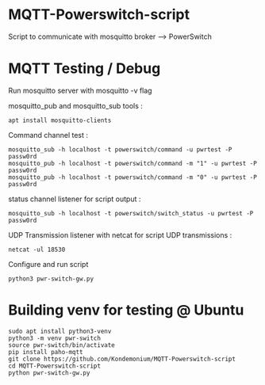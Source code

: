 # MQTT-Powerswitch-script

Script to communicate with mosquitto broker --> PowerSwitch

# MQTT Testing / Debug

Run mosquitto server with mosquitto -v flag

mosquitto_pub and mosquitto_sub tools : 
```
apt install mosquitto-clients
```

Command channel test : 
```
mosquitto_sub -h localhost -t powerswitch/command -u pwrtest -P passw0rd
mosquitto_pub -h localhost -t powerswitch/command -m "1" -u pwrtest -P passw0rd
mosquitto_pub -h localhost -t powerswitch/command -m "0" -u pwrtest -P passw0rd
```
status channel listener for script output : 
```
mosquitto_sub -h localhost -t powerswitch/switch_status -u pwrtest -P passw0rd
```
UDP Transmission listener with netcat for script UDP transmissions : 
```
netcat -ul 18530
```
Configure and run script 
```
python3 pwr-switch-gw.py 
```

# Building venv for testing @ Ubuntu
```
sudo apt install python3-venv
python3 -m venv pwr-switch
source pwr-switch/bin/activate
pip install paho-mqtt
git clone https://github.com/Kondemonium/MQTT-Powerswitch-script
cd MQTT-Powerswitch-script
python pwr-switch-gw.py 
```
